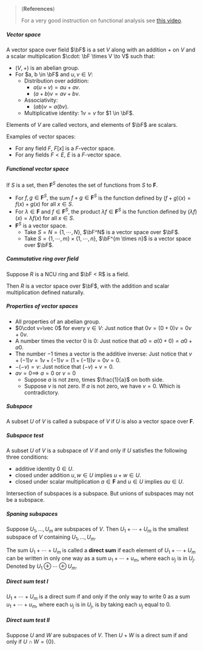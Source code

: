 >  (**References**)
>
> For a very good instruction on functional analysis see [this video](https://www.bilibili.com/video/BV11v4y1f7pC).

##### Vector space

A vector space over field $\bF$ is a set $V$ along with an addition $+$ on $V$ and a scalar multiplication $\cdot: \bF \times V \to V$ such that:
- $(V, +)$ is an abelian group.
- For $a, b \in \bF$ and $u, v \in V$:
    - Distribution over addition:
        - $a(u+v)=a u+a v$.
        - $(a+b) v=a v+b v$.
    - Associativity:
        - $(ab) v = a(bv)$.
    - Multiplicative identity: $1 v=v$ for $1 \in \bF$.

Elements of $V$ are called vectors, and elements of $\bF$ are scalars.

Examples of vector spaces:

- For any field $F$, $F[x]$ is a $F$-vector space.
- For any fields $F < E$, $E$ is a $F$-vector space.

##### Functional vector space

If $S$ is a set, then $\mathbf{F}^{S}$ denotes the set of functions from $S$ to $\mathbf{F}$.

- For $f, g \in \mathbf{F}^{S},$ the sum $f+g \in \mathbf{F}^{S}$ is the function defined by $(f+g)(x)=f(x)+g(x)$ for all $x \in S$.
- For $\lambda \in \mathbf{F}$ and $f \in \mathbf{F}^{S},$ the product $\lambda f \in \mathbf{F}^{S}$ is the function defined by $(\lambda f)(x)=\lambda f(x)$ for all $x \in S$.
- $\mathbf F^S$ is a vector space.
    - Take $S = N = \{1, \cdots, N\}$, $\bF^N$ is a vector space over $\bF$.
    - Take $S = \{1, \cdots, m\} \times \{1, \cdots, n\}$, $\bF^{m \times n}$ is a vector space over $\bF$.

##### Commutative ring over field

Suppose $R$ is a NCU ring and $\bF < R$ is a field.

Then $R$ is a vector space over $\bF$, with the addition and scalar multiplication defined naturally.

##### Properties of vector spaces

- All properties of an abelian group.
- $0\cdot v=\vec 0$ for every $v \in V$: Just notice that $0 v=(0+0) v=0 v+0 v$.
- A number times the vector $0$ is $0$: Just notice that $a 0=a(0+0)=a 0+a 0$.
- The number $-1$ times a vector is the additive inverse: Just notice that $v+(-1) v=1 v+(-1) v=(1+(-1)) v=0 v=0$.
- $-(-v) = v$: Just notice that $(-v) + v = 0$.
- $av = 0 \implies$ $a = 0$ or $v=0$
  - Suppose $a$ is not zero, times $\frac{1}{a}$ on both side.
  - Suppose $v$ is not zero. If $a$ is not zero, we have $v = 0$. Which is contradictory.

##### Subspace

A subset $U$ of $V$ is called a subspace of $V$ if $U$ is also a vector space over $\mathbf F$.

##### Subspace test

A subset $U$ of $V$ is a subspace of $V$ if and only if $U$ satisfies the following three conditions:

 - additive identity $0 \in U$.
 - closed under addition $u, w \in U \text { implies } u+w \in U$.
 - closed under scalar multiplication $a \in \mathbf{F}$ and $u \in U$ implies $a u \in U$.

Intersection of subspaces is a subspace. But unions of subspaces may not be a subspace.

##### Spaning subspaces

Suppose $U_{1}, \ldots, U_{m}$ are subspaces of $V .$ Then $U_{1}+\cdots+U_{m}$ is the smallest subspace of $V$ containing $U_{1}, \ldots, U_{m}$.

The sum $U_{1}+\cdots+U_{m}$ is called a **direct sum** if each element of $U_{1}+\cdots+U_{m}$ can be written in only one way as a sum $u_{1}+\cdots+u_{m},$ where each $u_{j}$ is in $U_{j}$. Denoted by $U_{1} \oplus \cdots \oplus U_{m}$.

##### Direct sum test I

$U_{1}+\cdots+U_{m}$ is a direct sum if and only if the only way to write $0$ as a sum $u_{1}+\cdots+u_{m},$ where each $u_{j}$ is in $U_{j},$ is by taking each $u_{j}$ equal to $0$.

##### Direct sum test II

Suppose $U$ and $W$ are subspaces of $V .$ Then $U+W$ is a direct sum if and only if $U \cap W=\{0\}$.
